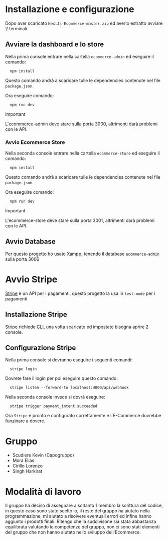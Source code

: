 # Installazione e configurazione
Dopo aver scaricato `NextJs-Ecommerce-master.zip` ed averlo estratto avviare 2 terminali.

## Avviare la dashboard e lo store
Nella prima console entrare nella cartella `ecommerce-admin` ed eseguire il comando:
```
  npm install
```
Questo comando andrà a scaricare tulle le dependencies contenute nel file `package.json`.

Ora eseguire comando:
```
  npm run dev
```
> [!IMPORTANT]
> L'ecommerce-admin deve stare sulla porta 3000, altrimenti darà problemi con le API.

### Avvio Ecommerce Store
Nella seconda console entrare nella cartella `ecommerce-store` ed eseguire il comando:
```
  npm install
```
Questo comando andrà a scaricare tulle le dependencies contenute nel file `package.json`.

Ora eseguire comando:
```
  npm run dev
```
> [!IMPORTANT]
> L'ecommerce-store deve stare sulla porta 3001, altrimenti darà problemi con le API.

## Avvio Database
Per questo progetto ho usato Xampp, tenendo il database `ecommerce-admin` sulla porta 3006

# Avvio Stripe
[Stripe](https://stripe.com/it) è un API per i pagamenti, questo progetto la usa in `test-mode` per i pagamenti.

## Installazione Stripe
Stripe richiede [CLI](https://stripe.com/docs/stripe-cli), una volta scaricato ed impostato bisogna aprire 2 console.

## Configurazione Stripe
Nella prima console si dovranno eseguire i seguenti comandi:
```
  stripe login
```
Dovrete fare il login per poi eseguire questo comando:
```
  stripe listen --forward-to localhost:4000/api/webhook
```
Nella seconda console invece si dovrà eseguire:
```
  stripe trigger payment_intent.succeeded
```
Ora `Stripe` è pronto e configurato correttamente e l'E-Commerce dovrebbe funzinare a dovere.

# Gruppo
* Scudiere Kevin (Capogruppo)
* Mora Elias
* Cirillo Lorenzo
* Singh Harkirat

# Modalità di lavoro
Il gruppo ha deciso di assegnare a soltanto 1 membro la scrittura del codice, in questo caso sono stato scelto io, il resto del gruppo ha aiutato nella programmazione, mi aiutato a risolvere eventuali errori ed infine hanno aggiunto i prodotti finali. Ritengo che la suddivisone sia stata abbastanza equilibrata valutando le competenze del gruppo, non ci sono stati elementi del gruppo che non hanno aiutato nello sviluppo dell'Ecommerce.
